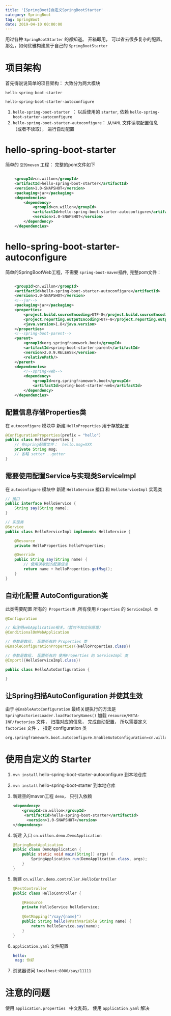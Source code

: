 ```yaml
---
title: '[SpringBoot]自定义SpringBootStarter'
category: SpringBoot
tag: SpringBoot
date: 2019-04-10 00:00:00
---
```


用过各种 `SpringBootStarter` 的都知道。 开箱即用， 可以省去很多复杂的配置。 那么，如何优雅构建属于自己的 `SpringBootStarter`  



# 项目架构



首先得说说简单的项目架构： 大致分为两大模块



```
hello-spring-boot-starter 

hello-spring-boot-starter-autoconfigure
```



1. `hello-spring-boot-starter `： 以后使用的 `starter`, 依赖 `hello-spring-boot-starter-autoconfigure`
2. `hello-spring-boot-starter-autoconfigure`： 从`YAML` 文件读取配置信息 （或者不读取）， 进行自动配置



# hello-spring-boot-starter 

简单的 `空的meven` 工程： 完整的pom文件如下

```xml

    <groupId>cn.willon</groupId>
    <artifactId>hello-spring-boot-starter</artifactId>
    <version>1.0-SNAPSHOT</version>
    <packaging>jar</packaging>
    <dependencies>
        <dependency>
            <groupId>cn.willon</groupId>
            <artifactId>hello-spring-boot-starter-autoconfigure</artifactId>
            <version>1.0-SNAPSHOT</version>
        </dependency>
    </dependencies>
```





# hello-spring-boot-starter-autoconfigure

简单的SpringBootWeb工程，不需要 `spring-boot-maven`插件, 完整pom文件：

```xml

    <groupId>cn.willon</groupId>
    <artifactId>hello-spring-boot-starter-autoconfigure</artifactId>
    <version>1.0-SNAPSHOT</version>
	<!--jar-->
    <packaging>jar</packaging>
    <properties>
        <project.build.sourceEncoding>UTF-8</project.build.sourceEncoding>
        <project.reporting.outputEncoding>UTF-8</project.reporting.outputEncoding>
        <java.version>1.8</java.version>
    </properties>
	<!--spring-boot-parent-->
    <parent>
        <groupId>org.springframework.boot</groupId>
        <artifactId>spring-boot-starter-parent</artifactId>
        <version>2.0.9.RELEASE</version>
        <relativePath/>
    </parent>
    <dependencies>
        <!--spring-web-->
        <dependency>
            <groupId>org.springframework.boot</groupId>
            <artifactId>spring-boot-starter-web</artifactId>
        </dependency>
    </dependencies>
```



## 配置信息存储Properties类 

在 `autoconfigure` 模块中 新建 `HelloProperties` 用于存放配置

```java
@ConfigurationProperties(prefix = "hello")
public class HelloProperties {
	// 在spring配置文件：  hello.msg=XXX
    private String msg;
	// 省略 setter ..getter
}
```



## 需要使用配置Service与实现类ServiceImpl

在 `autoconfigure` 模块中 新建 `HelloService` 接口 和   `HelloServiceImpl` 实现类

```java
// 接口
public interface HelloService {
    String say(String name);
}

// 实现类
@Service
public class HelloServiceImpl implements HelloService {

    @Resource
    private HelloProperties helloProperties;

    @Override
    public String say(String name) {
        // 使用读取到的配置信息
        return name + helloProperties.getMsg();
    }
}
```

## 自动化配置 AutoConfiguration类

此类需要配置  所有的` Properties类` ,所有使用 `Properties` 的 `ServiceImpl 类` 

```java
@Configuration

// 和注明webApplication相关。（暂时不知实际原理）
@ConditionalOnWebApplication

// 参数是数组， 配置所有的 Properties 类
@EnableConfigurationProperties({HelloProperties.class}) 

// 参数是数组， 配置所有的 使用Properties 的 ServiceImpl 类
@Import({HelloServiceImpl.class})

public class HelloAutoConfiguration {

}
```



## 让Spring扫描AutoConfiguration 并使其生效



由于 `@EnableAutoConfiguration` 最终关键执行的方法是 `SpringFactoriesLoader.loadFactoryNames()` 加载 `resource/META-INF/factories`  文件， 扫描对应的信息， 完成自动配置， 所以需要定义 `factories` 文件 ， 指定 configuration 类

```properties
org.springframework.boot.autoconfigure.EnableAutoConfiguration=cn.willon.autoconfigure.conf.HelloAutoConfiguration
```



# 使用自定义的 Starter

1. `mvn install`   hello-spring-boot-starter-autoconfigure   到本地仓库

2. `mvn install` hello-spring-boot-starter 到本地仓库

3. 新建空的maven工程 `demo`， 只引入依赖

   ```xml
   <dependency>
       <groupId>cn.willon</groupId>
        <artifactId>hello-spring-boot-starter</artifactId>
         <version>1.0-SNAPSHOT</version>
   </dependency>
   ```

4. 新建 入口 `cn.willon.demo.DemoApplication`

   ```java
   @SpringBootApplication
   public class DemoApplication {
       public static void main(String[] args) {
           SpringApplication.run(DemoApplication.class, args);
       }
   }
   ```

5. 新建 `cn.willon.demo.controller.HelloController` 

   ```java
   @RestController
   public class HelloController {
   
       @Resource
       private HelloService helloService;
       
       @GetMapping("/say/{name}")
       public String hello(@PathVariable String name) {
           return helloService.say(name);
       }
   }
   ```

6. `application.yaml` 文件配置

   ```yaml
   hello:
   	msg: 你好
   ```

7. 浏览器访问 `localhost:8080/say/11111`



# 注意的问题

使用 `application.properties ` 中文乱码， 使用 `application.yaml` 解决